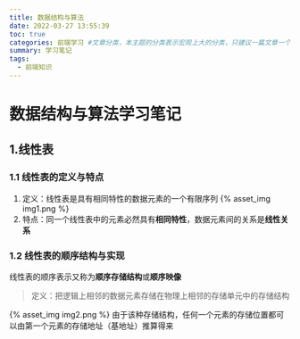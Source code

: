 ```yaml
---
title: 数据结构与算法
date: 2022-03-27 13:55:39
toc: true
categories: 前端学习 #文章分类，本主题的分类表示宏观上大的分类，只建议一篇文章一个分类
summary: 学习笔记
tags:
  - 前端知识
---
```


# 数据结构与算法学习笔记

## 1.线性表

### 1.1 线性表的定义与特点

1. 定义：线性表是具有相同特性的数据元素的一个有限序列
   {% asset_img img1.png %}
2. 特点：同一个线性表中的元素必然具有**相同特性**，数据元素间的关系是**线性关系**

### 1.2 线性表的顺序结构与实现

线性表的顺序表示又称为**顺序存储结构**或**顺序映像**

> 定义：把逻辑上相邻的数据元素存储在物理上相邻的存储单元中的存储结构

{% asset_img img2.png %}
由于该种存储结构，任何一个元素的存储位置都可以由第一个元素的存储地址（基地址）推算得来
